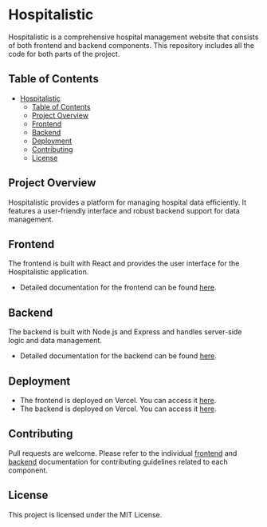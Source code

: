 # Hospitalistic

Hospitalistic is a comprehensive hospital management website that consists of both frontend and backend components. This repository includes all the code for both parts of the project.

## Table of Contents

- [Hospitalistic](#hospitalistic)
  - [Table of Contents](#table-of-contents)
  - [Project Overview](#project-overview)
  - [Frontend](#frontend)
  - [Backend](#backend)
  - [Deployment](#deployment)
  - [Contributing](#contributing)
  - [License](#license)

## Project Overview

Hospitalistic provides a platform for managing hospital data efficiently. It features a user-friendly interface and robust backend support for data management.

## Frontend

The frontend is built with React and provides the user interface for the Hospitalistic application.

- Detailed documentation for the frontend can be found [here](front-end/README.md).

## Backend

The backend is built with Node.js and Express and handles server-side logic and data management.

- Detailed documentation for the backend can be found [here](back-end/README.md).

## Deployment

- The frontend is deployed on Vercel. You can access it [here](https://hospitalistic.vercel.app/).
- The backend is deployed on Vercel. You can access it [here](https://hospitalistic-backend.vercel.app/).

## Contributing

Pull requests are welcome. Please refer to the individual [frontend](front-end/README.md) and [backend](back-end/README.md) documentation for contributing guidelines related to each component.

## License

This project is licensed under the MIT License.
